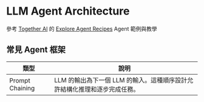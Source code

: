 # LLM Agent Architecture
參考 [Together AI](https://www.together.ai/) 的 [Explore Agent Recipes](https://www.agentrecipes.com/) Agent 範例與教學

## 常見 Agent 框架
| 類型 | 說明 |
|------|------|
| Prompt Chaining | LLM 的輸出為下一個 LLM 的輸入。這種順序設計允許結構化推理和逐步完成任務。 |